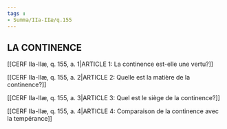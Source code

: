 ```yaml
---
tags : 
- Summa/IIa-IIæ/q.155
---
```


## LA CONTINENCE

[[CERF IIa-IIæ, q. 155, a. 1|ARTICLE 1: La continence est-elle une vertu?]]

[[CERF IIa-IIæ, q. 155, a. 2|ARTICLE 2: Quelle est la matière de la continence?]]

[[CERF IIa-IIæ, q. 155, a. 3|ARTICLE 3: Quel est le siège de la continence?]]

[[CERF IIa-IIæ, q. 155, a. 4|ARTICLE 4: Comparaison de la continence avec la tempérance]]

